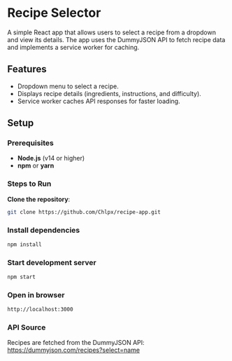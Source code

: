 # Recipe Selector

A simple React app that allows users to select a recipe from a dropdown and view its details. The app uses the DummyJSON API to fetch recipe data and implements a service worker for caching.

## Features

- Dropdown menu to select a recipe.
- Displays recipe details (ingredients, instructions, and difficulty).
- Service worker caches API responses for faster loading.

## Setup

### Prerequisites

- **Node.js** (v14 or higher)
- **npm** or **yarn**

### Steps to Run

**Clone the repository**:
   ```bash
   git clone https://github.com/Chlpx/recipe-app.git
   ```
### Install dependencies
```bash
npm install
```
### Start development server
```bash
npm start
```

### Open in browser
```bash
http://localhost:3000
```

### API Source

Recipes are fetched from the DummyJSON API:
https://dummyjson.com/recipes?select=name
